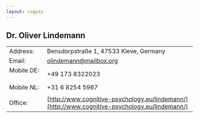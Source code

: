 ```yaml
---
layout: cogpsy
---
```


## Dr. Oliver Lindemann

|     |     |
| --- | --- |
| Address: | Bensdorpstraße 1, 47533 Kleve, Germany |
| Email: | [olindemann@mailbox.org](mailto:olindemann@mailbox.org) |
| Mobile DE: &nbsp; &nbsp; | +49 173 8322023   |
| Mobile NL: | +31 6 8254 5967 |
|  |  |
| Office: | [http://www.cognitive-psychology.eu/lindemann/](http://www.cognitive-psychology.eu/lindemann/) |
